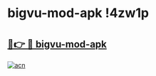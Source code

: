 # bigvu-mod-apk !4zw1p

# <h2><a href="https://669sil.esa.edu.pl?title=bigvu-mod-apk&ref=4zw1p">🔗👉 🔴 bigvu-mod-apk</a></h2>

[![acn](https://github.com/user-attachments/assets/0f9c940e-d8b0-45ae-aac7-cd30a18b3e1c)](https://669sil.esa.edu.pl?title=bigvu-mod-apk&ref=4zw1p)

